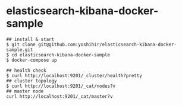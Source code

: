 # elasticsearch-kibana-docker-sample

```shell
## install & start
$ git clone git@github.com:yoshihir/elasticsearch-kibana-docker-sample.git
$ cd elasticsearch-kibana-docker-sample
$ docker-compose up
```
```shell
## health check
$ curl http://localhost:9201/_cluster/health?pretty
## cluster topology
$ curl http://localhost:9201/_cat/nodes?v
## master node
curl http://localhost:9201/_cat/master?v
```